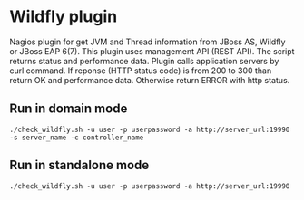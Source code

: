 # Wildfly plugin

Nagios plugin for get JVM and Thread information from JBoss AS, Wildfly or JBoss EAP 6(7). This plugin uses management API (REST API).
The script returns status and performance data. Plugin calls application servers by curl command. If reponse (HTTP status code) is from 200 to 300 than return OK and performance data. Otherwise return ERROR with http status. 

## Run in domain mode
```shell
./check_wildfly.sh -u user -p userpassword -a http://server_url:19990 -s server_name -c controller_name

```

## Run in standalone mode

```shell
./check_wildfly.sh -u user -p userpassword -a http://server_url:19990 

```
